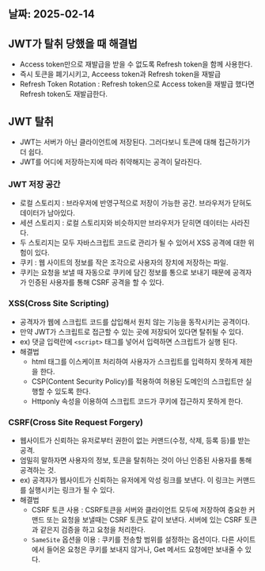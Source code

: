 ## 날짜: 2025-02-14

## JWT가 탈취 당했을 때 해결법

- Access token만으로 재발급을 받을 수 없도록 Refresh token을 함께 사용한다.
- 즉시 토큰을 폐기시키고, Acceess token과 Refresh token을 재발급
- Refresh Token Rotation : Refresh token으로 Access token을 재발급 했다면 Refresh token도 재발급한다.

## JWT 탈취

- JWT는 서버가 아닌 클라이언트에 저장된다. 그러다보니 토큰에 대해 접근하기가 더 쉽다.
- JWT를 어디에 저장하는지에 따라 취약해지는 공격이 달라진다.

### JWT 저장 공간

- 로컬 스토리지 : 브라우저에 반영구적으로 저장이 가능한 공간. 브라우저가 닫혀도 데이터가 남아있다.
- 세션 스토리지 : 로컬 스토리지와 비슷하지만 브라우저가 닫히면 데이터는 사라진다.
- 두 스토리지는 모두 자바스크립트 코드로 관리가 될 수 있어서 XSS 공격에 대한 위험이 있다.
- 쿠키 : 웹 사이트의 정보를 작은 조각으로 사용자의 장치에 저장하는 파일.
- 쿠키는 요청을 보낼 때 자동으로 쿠키에 담긴 정보를 통으로 보내기 때문에 공격자가 인증된 사용자를 통해 CSRF 공격을 할 수 있다.

### XSS(Cross Site Scripting)

- 공격자가 웹에 스크립트 코드를 삽입해서 원치 않는 기능을 동작시키는 공격이다.
- 만약 JWT가 스크립트로 접근할 수 있는 곳에 저장되어 있다면 탈취될 수 있다.
- ex) 댓글 입력란에 `<script>` 태그를 넣어서 입력하면 스크립트가 실행 된다.
- 해결법
  - html 태그를 이스케이프 처리하여 사용자가 스크립트를 입력하지 못하게 제한을 한다.
  - CSP(Content Security Policy)를 적용하여 허용된 도메인의 스크립트만 실행할 수 있도록 한다.
  - Httponly 속성을 이용하여 스크립트 코드가 쿠키에 접근하지 못하게 한다.

### CSRF(Cross Site Request Forgery)

- 웹사이트가 신뢰하는 유저로부터 권한이 없는 커맨드(수정, 삭제, 등록 등)를 받는 공격.
- 엄밀히 말하자면 사용자의 정보, 토큰을 탈취하는 것이 아닌 인증된 사용자를 통해 공격하는 것.
- ex) 공격자가 웹사이트가 신뢰하는 유저에게 악성 링크를 보낸다. 이 링크는 커맨드를 실행시키는 링크가 될 수 있다.
- 해결법
  - CSRF 토큰 사용 : CSRF토큰을 서버와 클라이언트 모두에 저장하여 중요한 커맨드 또는 요청을 보낼때는 CSRF 토큰도 같이 보낸다. 서버에 있는 CSRF 토큰과 같은지 검증을 하고 요청을 처리한다.
  - `SameSite`  옵션을 이용 : 쿠키를 전송할 범위를 설정하는 옵션이다. 다른 사이트에서 들어온 요청은 쿠키를 보내지 않거나, Get 메서드 요청에만 보내줄 수 있다.